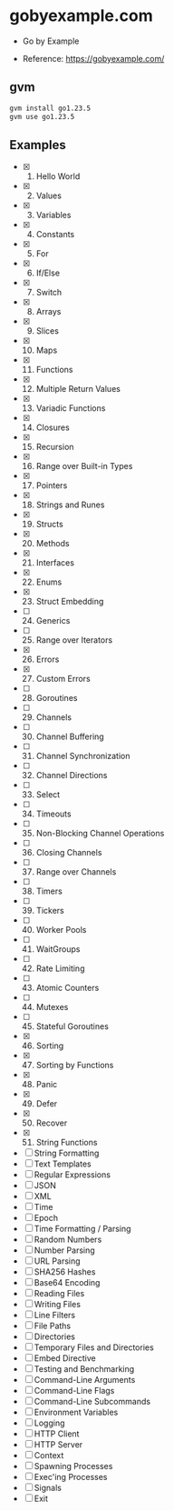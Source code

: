 # gobyexample.com

- Go by Example

- Reference: https://gobyexample.com/

## gvm

```sh
gvm install go1.23.5
gvm use go1.23.5
```

## Examples

- [x] 1. Hello World
- [x] 2. Values
- [x] 3. Variables
- [x] 4. Constants
- [x] 5. For
- [x] 6. If/Else
- [x] 7. Switch
- [x] 8. Arrays
- [x] 9. Slices
- [x] 10. Maps
- [x] 11. Functions
- [x] 12. Multiple Return Values
- [x] 13. Variadic Functions
- [x] 14. Closures
- [x] 15. Recursion
- [x] 16. Range over Built-in Types
- [x] 17. Pointers
- [x] 18. Strings and Runes
- [x] 19. Structs
- [x] 20. Methods
- [x] 21. Interfaces
- [x] 22. Enums
- [x] 23. Struct Embedding
- [ ] 24. Generics
- [ ] 25. Range over Iterators
- [x] 26. Errors
- [x] 27. Custom Errors
- [ ] 28. Goroutines
- [ ] 29. Channels
- [ ] 30. Channel Buffering
- [ ] 31. Channel Synchronization
- [ ] 32. Channel Directions
- [ ] 33. Select
- [ ] 34. Timeouts
- [ ] 35. Non-Blocking Channel Operations
- [ ] 36. Closing Channels
- [ ] 37. Range over Channels
- [ ] 38. Timers
- [ ] 39. Tickers
- [ ] 40. Worker Pools
- [ ] 41. WaitGroups
- [ ] 42. Rate Limiting
- [ ] 43. Atomic Counters
- [ ] 44. Mutexes
- [ ] 45. Stateful Goroutines
- [x] 46. Sorting
- [x] 47. Sorting by Functions
- [x] 48. Panic
- [x] 49. Defer
- [x] 50. Recover
- [x] 51. String Functions
- [ ] String Formatting
- [ ] Text Templates
- [ ] Regular Expressions
- [ ] JSON
- [ ] XML
- [ ] Time
- [ ] Epoch
- [ ] Time Formatting / Parsing
- [ ] Random Numbers
- [ ] Number Parsing
- [ ] URL Parsing
- [ ] SHA256 Hashes
- [ ] Base64 Encoding
- [ ] Reading Files
- [ ] Writing Files
- [ ] Line Filters
- [ ] File Paths
- [ ] Directories
- [ ] Temporary Files and Directories
- [ ] Embed Directive
- [ ] Testing and Benchmarking
- [ ] Command-Line Arguments
- [ ] Command-Line Flags
- [ ] Command-Line Subcommands
- [ ] Environment Variables
- [ ] Logging
- [ ] HTTP Client
- [ ] HTTP Server
- [ ] Context
- [ ] Spawning Processes
- [ ] Exec'ing Processes
- [ ] Signals
- [ ] Exit
